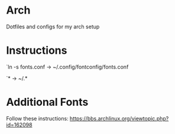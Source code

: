 Arch
====

Dotfiles and configs for my arch setup

Instructions
============
`ln -s fonts.conf -> ~/.config/fontconfig/fonts.conf

`* -> ~/.*

Additional Fonts
================
Follow these instructions: https://bbs.archlinux.org/viewtopic.php?id=162098

